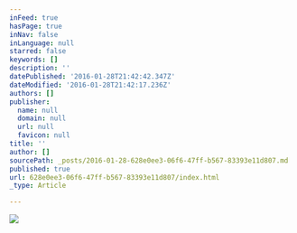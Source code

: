 ```yaml
---
inFeed: true
hasPage: true
inNav: false
inLanguage: null
starred: false
keywords: []
description: ''
datePublished: '2016-01-28T21:42:42.347Z'
dateModified: '2016-01-28T21:42:17.236Z'
authors: []
publisher:
  name: null
  domain: null
  url: null
  favicon: null
title: ''
author: []
sourcePath: _posts/2016-01-28-628e0ee3-06f6-47ff-b567-83393e11d807.md
published: true
url: 628e0ee3-06f6-47ff-b567-83393e11d807/index.html
_type: Article

---
```

![](https://the-grid-user-content.s3-us-west-2.amazonaws.com/1506a36f-df62-4386-b27f-219b03fd55c2.png)